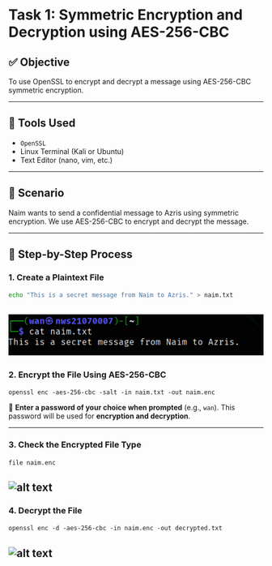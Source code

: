 # Task 1: Symmetric Encryption and Decryption using AES-256-CBC

## ✅ Objective

To use OpenSSL to encrypt and decrypt a message using AES-256-CBC symmetric encryption.

---

## 🔧 Tools Used

- `OpenSSL`
- Linux Terminal (Kali or Ubuntu)
- Text Editor (nano, vim, etc.)

---

## 🧪 Scenario

Naim wants to send a confidential message to Azris using symmetric encryption. We use AES-256-CBC to encrypt and decrypt the message.

---

## 🔐 Step-by-Step Process

### 1. Create a Plaintext File

```bash
echo "This is a secret message from Naim to Azris." > naim.txt
```
![alt text](<screenshot/Screenshot 2025-05-02 012127.png>)
---
### 2. Encrypt the File Using AES-256-CBC

```
openssl enc -aes-256-cbc -salt -in naim.txt -out naim.enc
```
🔐 **Enter a password of your choice when prompted** (e.g., `wan`). This password will be used for **encryption and decryption**.

---
### 3. Check the Encrypted File Type

```
file naim.enc
```
![alt text](<Screenshot 2025-05-02 013923.png>)
---
### 4. Decrypt the File
```
openssl enc -d -aes-256-cbc -in naim.enc -out decrypted.txt
```
![alt text](<Screenshot 2025-05-02 014335.png>)
---
